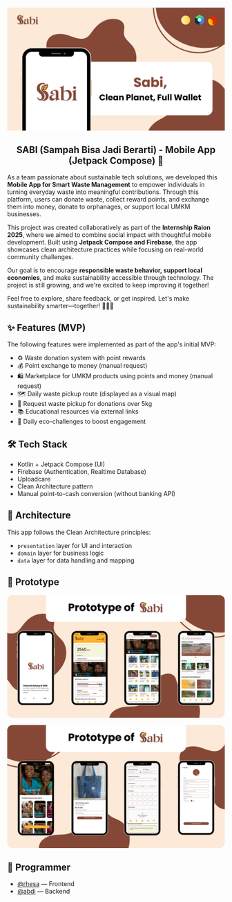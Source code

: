 ![Sabi - Waste App](./assets/cover-sabi-github.png)
<h2 align="center">
  <b>SABI (Sampah Bisa Jadi Berarti) - Mobile App (Jetpack Compose) 🌱</b><br>
</h2>

As a team passionate about sustainable tech solutions, we developed this **Mobile App for Smart Waste Management** to empower individuals in turning everyday waste into meaningful contributions. Through this platform, users can donate waste, collect reward points, and exchange them into money, donate to orphanages, or support local UMKM businesses.

This project was created collaboratively as part of the **Internship Raion 2025**, where we aimed to combine social impact with thoughtful mobile development. Built using **Jetpack Compose and Firebase**, the app showcases clean architecture practices while focusing on real-world community challenges.

Our goal is to encourage **responsible waste behavior, support local economies**, and make sustainability accessible through technology. The project is still growing, and we're excited to keep improving it together!

Feel free to explore, share feedback, or get inspired. Let's make sustainability smarter—together! 🌱💡🚀


## ✨ Features (MVP)

The following features were implemented as part of the app's initial MVP:

- ♻️ Waste donation system with point rewards
- 💰 Point exchange to money (manual request)
- 🛍️ Marketplace for UMKM products using points and money (manual request)
- 🗺️ Daily waste pickup route (displayed as a visual map)
- 🚚 Request waste pickup for donations over 5kg
- 📚 Educational resources via external links
- 🎯 Daily eco-challenges to boost engagement


## 🛠️ Tech Stack

- Kotlin + Jetpack Compose (UI)
- Firebase (Authentication, Realtime Database)
- Uploadcare
- Clean Architecture pattern
- Manual point-to-cash conversion (without banking API)


## 🧠 Architecture

This app follows the Clean Architecture principles:
- `presentation` layer for UI and interaction
- `domain` layer for business logic
- `data` layer for data handling and mapping


## 📸 Prototype

<p align="center">
  <img src="./assets/prototype-sabi-github.png" width="700" style="border-radius: 12px;">
</p>
<p align="center">
  <img src="./assets/prototype-sabi-github-2.png" width="700" style="border-radius: 12px;">
</p>


## 👥 Programmer 

- [@rhesa](https://www.linkedin.com/in/rhesa-tsaqif-adyatma-b79315289/) — Frontend
- [@abdi](https://www.linkedin.com/in/muktiabdii/) — Backend

